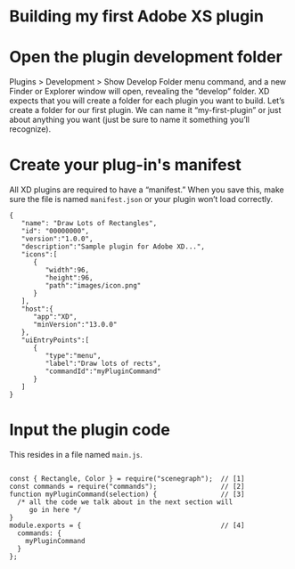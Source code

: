 # Building my first Adobe XS plugin  

# Open the plugin development folder 
Plugins > Development > Show Develop Folder menu command, and a new Finder or Explorer window will open, revealing the “develop” folder.  XD expects that you will create a folder for each plugin you want to build. Let’s create a folder for our first plugin. We can name it “my-first-plugin” or just about anything you want (just be sure to name it something you’ll recognize).

# Create your plug-in's manifest 
All XD plugins are required to have a “manifest.” When you save this, make sure the file is named `manifest.json` or your plugin won’t load correctly.

```
{
   "name": "Draw Lots of Rectangles",
   "id": "00000000",
   "version":"1.0.0",
   "description":"Sample plugin for Adobe XD...",
   "icons":[
      {
         "width":96,
         "height":96,
         "path":"images/icon.png"
      }
   ],
   "host":{
      "app":"XD",
      "minVersion":"13.0.0"
   },
   "uiEntryPoints":[
      {
         "type":"menu",
         "label":"Draw lots of rects",
         "commandId":"myPluginCommand"
      }
   ]
}
```
# Input the plugin code
This resides in a file named `main.js`. 

```

const { Rectangle, Color } = require("scenegraph");  // [1]
const commands = require("commands");                // [2]
function myPluginCommand(selection) {                // [3]
  /* all the code we talk about in the next section will 
     go in here */
}
module.exports = {                                   // [4]
  commands: {
    myPluginCommand
  }
};
```

